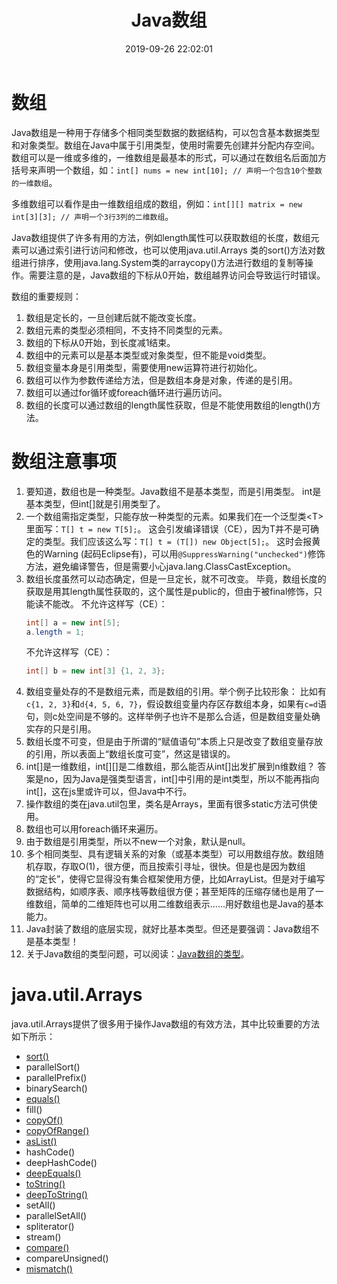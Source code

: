 ﻿---
title: Java数组
date: 2019-09-26 22:02:01
summary: 本文浅析Java数组使用时的注意事项。
tags:
- Java
categories:
- 开发技术
---

# 数组

Java数组是一种用于存储多个相同类型数据的数据结构，可以包含基本数据类型和对象类型。数组在Java中属于引用类型，使用时需要先创建并分配内存空间。数组可以是一维或多维的，一维数组是最基本的形式，可以通过在数组名后面加方括号来声明一个数组，如：`int[] nums = new int[10]; // 声明一个包含10个整数的一维数组`。

多维数组可以看作是由一维数组组成的数组，例如：`int[][] matrix = new int[3][3]; // 声明一个3行3列的二维数组`。

Java数组提供了许多有用的方法，例如length属性可以获取数组的长度，数组元素可以通过索引进行访问和修改，也可以使用java.util.Arrays 类的sort()方法对数组进行排序，使用java.lang.System类的arraycopy()方法进行数组的复制等操作。需要注意的是，Java数组的下标从0开始，数组越界访问会导致运行时错误。

数组的重要规则：
1. 数组是定长的，一旦创建后就不能改变长度。
2. 数组元素的类型必须相同，不支持不同类型的元素。
3. 数组的下标从0开始，到长度减1结束。
4. 数组中的元素可以是基本类型或对象类型，但不能是void类型。
5. 数组变量本身是引用类型，需要使用new运算符进行初始化。
6. 数组可以作为参数传递给方法，但是数组本身是对象，传递的是引用。
7. 数组可以通过for循环或foreach循环进行遍历访问。
8. 数组的长度可以通过数组的length属性获取，但是不能使用数组的length()方法。

# 数组注意事项

1. 要知道，数组也是一种类型。Java数组不是基本类型，而是引用类型。
int是基本类型，但int[]就是引用类型了。
2. 一个数组需指定类型，只能存放一种类型的元素。如果我们在一个泛型类\<T\>里面写：`T[] t = new T[5];`。
    这会引发编译错误（CE），因为T并不是可确定的类型。我们应该这么写：`T[] t = (T[]) new Object[5];`。
    这时会报黄色的Warning (起码Eclipse有)，可以用`@SuppressWarning("unchecked")`修饰方法，避免编译警告，但是需要小心java.lang.ClassCastException。
3. 数组长度虽然可以动态确定，但是一旦定长，就不可改变。
毕竟，数组长度的获取是用其length属性获取的，这个属性是public的，但由于被final修饰，只能读不能改。
不允许这样写（CE）：
    ```java
    int[] a = new int[5];
    a.length = 1;
    ```
    不允许这样写（CE）：
    ```java
    int[] b = new int[3] {1, 2, 3};
    ```
4. 数组变量处存的不是数组元素，而是数组的引用。举个例子比较形象：
比如有`c{1, 2, 3}`和`d{4, 5, 6, 7}`，假设数组变量内存区存数组本身，如果有`c=d`语句，则c处空间是不够的。这样举例子也许不是那么合适，但是数组变量处确实存的只是引用。
5. 数组长度不可变，但是由于所谓的“赋值语句”本质上只是改变了数组变量存放的引用，所以表面上“数组长度可变”，然这是错误的。
6. int[]是一维数组，int[][]是二维数组，那么能否从int[]出发扩展到n维数组？
答案是no，因为Java是强类型语言，int[]中引用的是int类型，所以不能再指向int[]，这在js里或许可以，但Java中不行。
7. 操作数组的类在java.util包里，类名是Arrays，里面有很多static方法可供使用。
8. 数组也可以用foreach循环来遍历。
9. 由于数组是引用类型，所以不new一个对象，默认是null。
10. 多个相同类型、具有逻辑关系的对象（或基本类型）可以用数组存放。数组随机存取，存取O(1)，很方便，而且按索引寻址，很快。但是也是因为数组的“定长”，使得它显得没有集合框架使用方便，比如ArrayList。但是对于编写数据结构，如顺序表、顺序栈等数组很方便；甚至矩阵的压缩存储也是用了一维数组，简单的二维矩阵也可以用二维数组表示......用好数组也是Java的基本能力。
11. Java封装了数组的底层实现，就好比基本类型。但还是要强调：Java数组不是基本类型！
12. 关于Java数组的类型问题，可以阅读：[Java数组的类型](https://blankspace.blog.csdn.net/article/details/104083129)。

# java.util.Arrays

java.util.Arrays提供了很多用于操作Java数组的有效方法，其中比较重要的方法如下所示：
- [sort()](https://blankspace.blog.csdn.net/article/details/130460659)
- parallelSort()
- parallelPrefix()
- binarySearch()
- [equals()](https://blankspace.blog.csdn.net/article/details/123490088)
- fill()
- [copyOf()](https://blankspace.blog.csdn.net/article/details/114838354)
- [copyOfRange()](https://blankspace.blog.csdn.net/article/details/114838354)
- [asList()](https://blankspace.blog.csdn.net/article/details/123453777)
- hashCode()
- deepHashCode()
- [deepEquals()](https://blankspace.blog.csdn.net/article/details/123490088)
- [toString()](https://blankspace.blog.csdn.net/article/details/104645688)
- [deepToString()](https://blankspace.blog.csdn.net/article/details/104645688)
- setAll()
- parallelSetAll()
- spliterator()
- stream()
- [compare()](https://blankspace.blog.csdn.net/article/details/130468210)
- compareUnsigned()
- [mismatch()](https://blankspace.blog.csdn.net/article/details/130468210)
